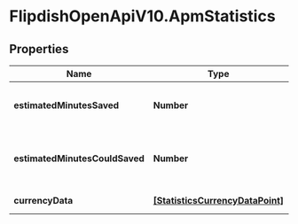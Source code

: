 # FlipdishOpenApiV10.ApmStatistics

## Properties
Name | Type | Description | Notes
------------ | ------------- | ------------- | -------------
**estimatedMinutesSaved** | **Number** | Total amount of time spent with APM | [optional] 
**estimatedMinutesCouldSaved** | **Number** | Total amount of time that could be saved | [optional] 
**currencyData** | [**[StatisticsCurrencyDataPoint]**](StatisticsCurrencyDataPoint.md) | Currency based data | [optional] 


